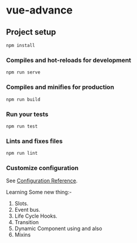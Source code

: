 # vue-advance

## Project setup
```
npm install
```

### Compiles and hot-reloads for development
```
npm run serve
```

### Compiles and minifies for production
```
npm run build
```

### Run your tests
```
npm run test
```

### Lints and fixes files
```
npm run lint
```

### Customize configuration
See [Configuration Reference](https://cli.vuejs.org/config/).




Learning Some new thing:- 

1. Slots.
2. Event bus.
3. Life Cycle Hooks.
4. Transition
5. Dynamic Component using <component/> and also <keep-alive/>
6. Mixins
